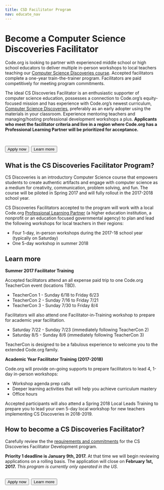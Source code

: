 ```yaml
---
title: CSD Facilitator Program
nav: educate_nav
---
```

# Become a Computer Science Discoveries Facilitator

Code.org is looking to partner with experienced middle school or high school educators to deliver multiple in-person workshops to local teachers teaching our [Computer Science Discoveries course](https://code.org/educate/csd). Accepted facilitators complete a one-year train-the-trainer program. Facilitators are paid competitively for meeting program commitments.

The ideal CS Discoveries Facilitator is an enthusiastic supporter of computer science education, possesses a connection to Code.org’s equity-focused mission and has experience with Code.org’s newest curriculum, [Computer Science Discoveries](https://code.org/educate/csd), preferably as an early adopter using the materials in your classroom. Experience mentoring teachers and managing/hosting professional development workshops a plus. **Applicants who meet the facilitator criteria and live in a region where Code.org has a Professional Learning Partner will be prioritized for acceptance.**

<br/>

[<button>Apply now</button>](https://goo.gl/forms/aXgeLRl1UuIwMJMk1)&nbsp;&nbsp;[<button>Learn more</button>](https://docs.google.com/document/d/1n5N04tz3RBCEeU_QfzC-vwPwvoFbjqhcLA_3Mi3i-Hs/pub)
<br/>

## What is the CS Discoveries Facilitator Program?

CS Discoveries is an introductory Computer Science course that empowers students to create authentic artifacts and engage with computer science as a medium for creativity, communication, problem solving, and fun. The course will be piloted in Spring 2017 and will fully rollout in the 2017-2018 school year.

CS Discoveries Facilitators accepted to the program will work with a local Code.org [Professional Learning Partner](https://code.org/educate/professional-learning-partner/partners) (a higher education institution, a nonprofit or an education focused governmental agency) to plan and lead the following workshops for local teachers in their regions:

- Four 1-day, in-person workshops during the 2017-18 school year (typically on Saturday)
- One 5-day workshop in summer 2018

## Learn more

**Summer 2017 Facilitator Training**

Accepted facilitators attend an all expense paid trip to one Code.org TeacherCon event (locations TBD). 

- TeacherCon 1 - Sunday 6/18 to Friday 6/23
- TeacherCon 2 - Sunday 7/16 to Friday 7/21
- TeacherCon 3 - Sunday 7/30  to Friday 8/4

Facilitators will also attend one Facilitator-in-Training workshop to prepare for academic year facilitation.

- Saturday 7/22 - Sunday 7/23 (immediately following TeacherCon 2)
- Saturday 8/5 - Sunday 8/6 (immediately following TeacherCon 3)

TeacherCon is designed to be a fabulous experience to welcome you to the extended Code.org family.

**Academic Year Facilitator Training (2017-2018)**<br/>

Code.org will provide on-going supports to prepare facilitators to lead 4, 1-day in-person workshops:

- Workshop agenda prep calls
- Deeper learning activities that will help you achieve curriculum mastery
- Office hours

Accepted participants will also attend a Spring 2018 Local Leads Training to prepare you to lead your own 5-day local workshop for new teachers implementing CS Discoveries in 2018-2019. 

## How to become a CS Discoveries Facilitator?

Carefully review the the [requirements and commitments](https://docs.google.com/document/d/1n5N04tz3RBCEeU_QfzC-vwPwvoFbjqhcLA_3Mi3i-Hs/pub) for the CS Discoveries Facilitator Development program.

**Priority 1 deadline is January 9th, 2017.** At that time we will begin reviewing applications on a rolling basis. The application will close on **February 1st, 2017.**
*This program is currently only operated in the US.*
<br/>
<br/>

[<button>Apply now</button>](https://goo.gl/forms/aXgeLRl1UuIwMJMk1)&nbsp;&nbsp;[<button>Learn more</button>](https://docs.google.com/document/d/1n5N04tz3RBCEeU_QfzC-vwPwvoFbjqhcLA_3Mi3i-Hs/pub)
<br/>


